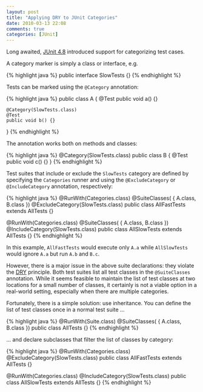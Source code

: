 ```yaml
---
layout: post
title: "Applying DRY to JUnit Categories"
date: 2010-03-13 22:08
comments: true
categories: [JUnit]
---
```


Long awaited, [JUnit 4.8](http://kentbeck.github.com/junit/doc/ReleaseNotes4.8.html) introduced support for categorizing test cases.

A category marker is simply a class or interface, e.g.

{% highlight java %}
public interface SlowTests {}
{% endhighlight %}

Tests can be marked using the `@Category` annotation:

{% highlight java %}
public class A {
    @Test
    public void a() {}

    @Category(SlowTests.class)
    @Test
    public void b() {}
}
{% endhighlight %}

The annotation works both on methods and classes:

{% highlight java %}
@Category(SlowTests.class)
public class B {
    @Test
    public void c() {}
}
{% endhighlight %}

Test suites that include or exclude the `SlowTests` category are defined by specifying the `Categories` runner and using the `@ExcludeCategory` or `@IncludeCategory` annotation, respectively:

{% highlight java %}
@RunWith(Categories.class)
@SuiteClasses( { A.class, B.class })
@ExcludeCategory(SlowTests.class)
public class AllFastTests extends AllTests {}

@RunWith(Categories.class)
@SuiteClasses( { A.class, B.class })
@IncludeCategory(SlowTests.class)
public class AllSlowTests extends AllTests {}
{% endhighlight %}

In this example, `AllFastTests` would execute only `A.a` while `AllSlowTests` would ignore `A.a` but run `A.b` and `B.c`.

However, there is a major issue in the above suite declarations: they violate the [DRY](http://c2.com/cgi/wiki?DontRepeatYourself "Don't Repeat Yourself") principle. Both test suites list all test classes in the `@SuiteClasses` annotation. While it seems feasible to maintain the list of test classes at two locations for a small number of classes, it certainly is not a viable option in a real-world setting, especially when there are multiple categories.

Fortunately, there is a simple solution: use inheritance. You can define the list of test classes once in a normal test suite …

{% highlight java %}
@RunWith(Suite.class)
@SuiteClasses( { A.class, B.class })
public class AllTests {}
{% endhighlight %}

… and declare subclasses that filter the list of classes by category:

{% highlight java %}
@RunWith(Categories.class)
@ExcludeCategory(SlowTests.class)
public class AllFastTests extends AllTests {}

@RunWith(Categories.class)
@IncludeCategory(SlowTests.class)
public class AllSlowTests extends AllTests {}
{% endhighlight %}
